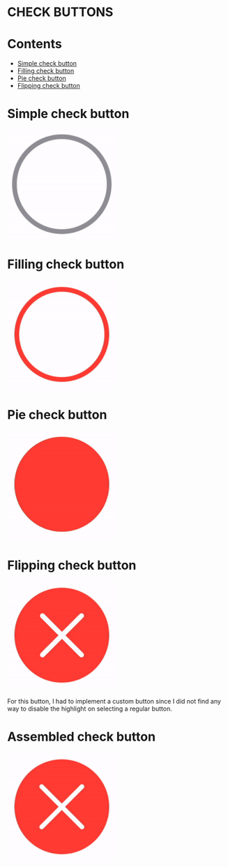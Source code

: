 # CHECK BUTTONS

# Contents

- [Simple check button](#simple-check-button)
- [Filling check button](#filling-check-button)
- [Pie check button](#pie-check-button)
- [Flipping check button](#flipping-check-button)

# Simple check button
<img src="gif/simpleCheckButton.gif" width="250"/>

# Filling check button
<img src="gif/fillingCheckButton.gif" width="250"/>

# Pie check button
<img src="gif/pieCheckButton.gif" width="250"/>

# Flipping check button
<img src="gif/flippingCheckButton.gif" width="250"/>
<p>For this button, I had to implement a custom button since I did not find any way to disable the highlight on selecting a regular button.</p>

# Assembled check button
<img src="gif/assembledCheckButton.gif" width="250"/>
